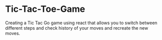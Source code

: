 # Tic-Tac-Toe-Game
Creating a Tic Tac Go game using react that allows you to switch between different steps and check history of your moves and recreate the new moves.
